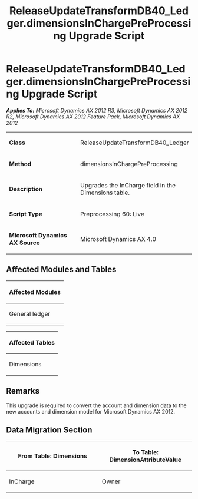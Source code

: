﻿---
title: ReleaseUpdateTransformDB40_Ledger.dimensionsInChargePreProcessing Upgrade Script
TOCTitle: ReleaseUpdateTransformDB40_Ledger.dimensionsInChargePreProcessing Upgrade Script
ms:assetid: a8d03962-6f70-8fc3-dab1-fa29456ef845
ms:mtpsurl: https://msdn.microsoft.com/en-us/library/JJ686392(v=AX.60)
ms:contentKeyID: 49710348
ms.date: 05/18/2015
mtps_version: v=AX.60
---

# ReleaseUpdateTransformDB40\_Ledger.dimensionsInChargePreProcessing Upgrade Script 


_**Applies To:** Microsoft Dynamics AX 2012 R3, Microsoft Dynamics AX 2012 R2, Microsoft Dynamics AX 2012 Feature Pack, Microsoft Dynamics AX 2012_

<table>
<colgroup>
<col style="width: 50%" />
<col style="width: 50%" />
</colgroup>
<tbody>
<tr class="odd">
<td><p><strong>Class</strong></p></td>
<td><p>ReleaseUpdateTransformDB40_Ledger</p></td>
</tr>
<tr class="even">
<td><p><strong>Method</strong></p></td>
<td><p>dimensionsInChargePreProcessing</p></td>
</tr>
<tr class="odd">
<td><p><strong>Description</strong></p></td>
<td><p>Upgrades the InCharge field in the Dimensions table.</p></td>
</tr>
<tr class="even">
<td><p><strong>Script Type</strong></p></td>
<td><p>Preprocessing 60: Live</p></td>
</tr>
<tr class="odd">
<td><p><strong>Microsoft Dynamics AX Source</strong></p></td>
<td><p>Microsoft Dynamics AX 4.0</p></td>
</tr>
</tbody>
</table>


## Affected Modules and Tables

<table>
<colgroup>
<col style="width: 100%" />
</colgroup>
<thead>
<tr class="header">
<th><p>Affected Modules</p></th>
</tr>
</thead>
<tbody>
<tr class="odd">
<td><p>General ledger</p></td>
</tr>
</tbody>
</table>


<table>
<colgroup>
<col style="width: 100%" />
</colgroup>
<thead>
<tr class="header">
<th><p>Affected Tables</p></th>
</tr>
</thead>
<tbody>
<tr class="odd">
<td><p>Dimensions</p></td>
</tr>
</tbody>
</table>


## Remarks

This upgrade is required to convert the account and dimension data to the new accounts and dimension model for Microsoft Dynamics AX 2012.

## Data Migration Section

<table>
<colgroup>
<col style="width: 50%" />
<col style="width: 50%" />
</colgroup>
<thead>
<tr class="header">
<th><p>From Table: Dimensions</p></th>
<th><p>To Table: DimensionAttributeValue</p></th>
</tr>
</thead>
<tbody>
<tr class="odd">
<td><p>InCharge</p></td>
<td><p>Owner</p></td>
</tr>
</tbody>
</table>

  


